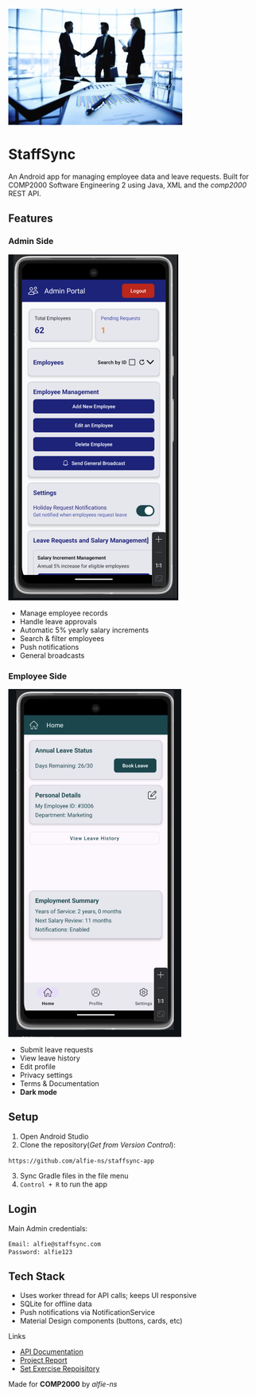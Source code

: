 ![StaffSync](docs/images/README/StaffSync.png "StaffSync")

# StaffSync

An Android app for managing employee data and leave requests. Built for COMP2000 Software Engineering 2 using Java, XML and the *comp2000* REST API.

## Features

### Admin Side

![Admin](docs/images/README/Admin.png)

- Manage employee records
- Handle leave approvals
- Automatic 5% yearly salary increments
- Search & filter employees
- Push notifications
- General broadcasts

### Employee Side

![Employee](docs/images/README/Employee.png)

- Submit leave requests
- View leave history
- Edit profile
- Privacy settings
- Terms & Documentation
- **Dark mode**

## Setup

1. Open Android Studio
2. Clone the repository(*Get from Version Control*):

`https://github.com/alfie-ns/staffsync-app`

3. Sync Gradle files in the file menu
4. `Control + R` to run the app

## Login

Main Admin credentials:

```
Email: alfie@staffsync.com
Password: alfie123
```

## Tech Stack

- Uses worker thread for API calls;  keeps UI responsive
- SQLite for offline data
- Push notifications via NotificationService
- Material Design components (buttons, cards, etc)

Links

- [API Documentation](docs/api-documentation.md)
- [Project Report](coming-soon)
- [Set Exercise Repoisitory](https://github.com/Plymouth-COMP2000/set-exercises-alfie-ns)

Made for **COMP2000** by *alfie-ns*
